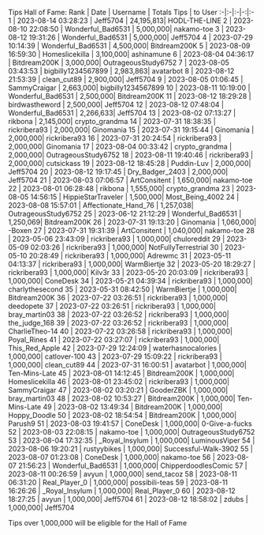 Tips Hall of Fame:
Rank | Date | Username | Totals Tips | to User
:-|:-|:-|-:|:-
1 | 2023-08-14 03:28:23 | Jeff5704 | 24,195,813| HODL-THE-LINE
2 | 2023-08-10 22:08:50 | Wonderful_Bad6531 | 5,000,000| nakamo-toe
3 | 2023-08-12 19:31:26 | Wonderful_Bad6531 | 5,000,000| Jeff5704
4 | 2023-07-29 10:14:39 | Wonderful_Bad6531 | 4,500,000| Bitdream200K
5 | 2023-08-09 16:59:30 | Homeslicekilla | 3,100,000| ashinamune
6 | 2023-08-04 04:36:17 | Bitdream200K | 3,000,000| OutrageousStudy6752
7 | 2023-08-05 03:43:53 | bigbilly1234567899 | 2,983,863| avatarbot
8 | 2023-08-12 21:53:39 | clean_cut89 | 2,900,000| Jeff5704
9 | 2023-08-05 01:06:45 | SammyCraigar | 2,663,000| bigbilly1234567899
10 | 2023-08-11 10:19:00 | Wonderful_Bad6531 | 2,500,000| Bitdream200K
11 | 2023-08-12 18:29:28 | birdwastheword | 2,500,000| Jeff5704
12 | 2023-08-12 07:48:04 | Wonderful_Bad6531 | 2,266,633| Jeff5704
13 | 2023-08-02 07:13:27 | rikbona | 2,145,000| crypto_grandma
14 | 2023-07-31 18:38:35 | rickribera93 | 2,000,000| Ginomania
15 | 2023-07-31 19:15:44 | Ginomania | 2,000,000| rickribera93
16 | 2023-07-31 20:24:54 | rickribera93 | 2,000,000| Ginomania
17 | 2023-08-04 00:33:42 | crypto_grandma | 2,000,000| OutrageousStudy6752
18 | 2023-08-11 19:40:46 | rickribera93 | 2,000,000| cutsickass
19 | 2023-08-12 18:45:28 | Puddin-Luv | 2,000,000| Jeff5704
20 | 2023-08-12 19:17:45 | Dry_Badger_2403 | 2,000,000| Jeff5704
21 | 2023-08-03 07:06:57 | ArtConsitent | 1,650,000| nakamo-toe
22 | 2023-08-01 06:28:48 | rikbona | 1,555,000| crypto_grandma
23 | 2023-08-05 14:56:15 | HippieStarTraveler | 1,500,000| Most_Being_4002
24 | 2023-08-08 15:57:01 | Affectionate_Hand_76 | 1,257,038| OutrageousStudy6752
25 | 2023-06-12 21:12:29 | Wonderful_Bad6531 | 1,250,069| Bitdream200K
26 | 2023-07-31 19:13:20 | Ginomania | 1,060,000| -Boxen
27 | 2023-07-31 19:31:39 | ArtConsitent | 1,040,000| nakamo-toe
28 | 2023-05-06 23:43:09 | rickribera93 | 1,000,000| chuloreddit
29 | 2023-05-09 02:03:26 | rickribera93 | 1,000,000| NotFullyTerrestrial
30 | 2023-05-10 20:28:49 | rickribera93 | 1,000,000| Adrewmc
31 | 2023-05-11 04:13:37 | rickribera93 | 1,000,000| WarmBiertje
32 | 2023-05-20 18:29:27 | rickribera93 | 1,000,000| Kilv3r
33 | 2023-05-20 20:03:09 | rickribera93 | 1,000,000| ConeDesk
34 | 2023-05-21 04:39:34 | rickribera93 | 1,000,000| charlythesecond
35 | 2023-05-31 08:42:50 | WarmBiertje | 1,000,000| Bitdream200K
36 | 2023-07-22 03:26:51 | rickribera93 | 1,000,000| deedopete
37 | 2023-07-22 03:26:51 | rickribera93 | 1,000,000| bray_martin03
38 | 2023-07-22 03:26:52 | rickribera93 | 1,000,000| the_judge_168
39 | 2023-07-22 03:26:52 | rickribera93 | 1,000,000| CharlieTheo-14
40 | 2023-07-22 03:26:58 | rickribera93 | 1,000,000| Poyal_Rines
41 | 2023-07-22 03:27:07 | rickribera93 | 1,000,000| This_Red_Apple
42 | 2023-07-29 12:24:09 | waterhasnocalories | 1,000,000| catlover-100
43 | 2023-07-29 15:09:22 | rickribera93 | 1,000,000| clean_cut89
44 | 2023-07-31 16:00:51 | avatarbot | 1,000,000| Ten-Mins-Late
45 | 2023-08-01 14:12:45 | Bitdream200K | 1,000,000| Homeslicekilla
46 | 2023-08-01 23:45:02 | rickribera93 | 1,000,000| SammyCraigar
47 | 2023-08-02 03:20:21 | GooderZBK | 1,000,000| bray_martin03
48 | 2023-08-02 10:53:27 | Bitdream200K | 1,000,000| Ten-Mins-Late
49 | 2023-08-02 13:49:34 | Bitdream200K | 1,000,000| Hoppy_Doodle
50 | 2023-08-02 18:54:54 | Bitdream200K | 1,000,000| Parush9
51 | 2023-08-03 19:41:57 | ConeDesk | 1,000,000| 0-Give-a-fucks
52 | 2023-08-03 22:08:15 | nakamo-toe | 1,000,000| OutrageousStudy6752
53 | 2023-08-04 17:32:35 | _Royal_Insylum | 1,000,000| LuminousViper
54 | 2023-08-06 19:20:21 | rustyybikes | 1,000,000| Successful-Walk-3902
55 | 2023-08-07 01:23:08 | ConeDesk | 1,000,000| nakamo-toe
56 | 2023-08-07 21:56:23 | Wonderful_Bad6531 | 1,000,000| ChipperdoodlesComic
57 | 2023-08-11 00:26:59 | avyun | 1,000,000| send_tacoz
58 | 2023-08-11 06:31:20 | Real_Player_0 | 1,000,000| possibili-teas
59 | 2023-08-11 16:26:26 | _Royal_Insylum | 1,000,000| Real_Player_0
60 | 2023-08-12 18:27:25 | avyun | 1,000,000| Jeff5704
61 | 2023-08-12 18:58:02 | zdubs | 1,000,000| Jeff5704

Tips over 1,000,000 will be eligible for the Hall of Fame

